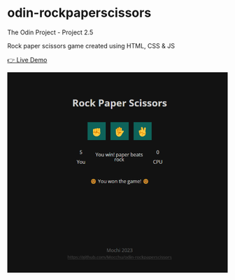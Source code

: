 # odin-rockpaperscissors

The Odin Project - Project 2.5

Rock paper scissors game created using HTML, CSS & JS

[👉 Live Demo](https://mocchu.github.io/odin-rockpaperscissors/)

![Screenshot](img/screenshot.png)
